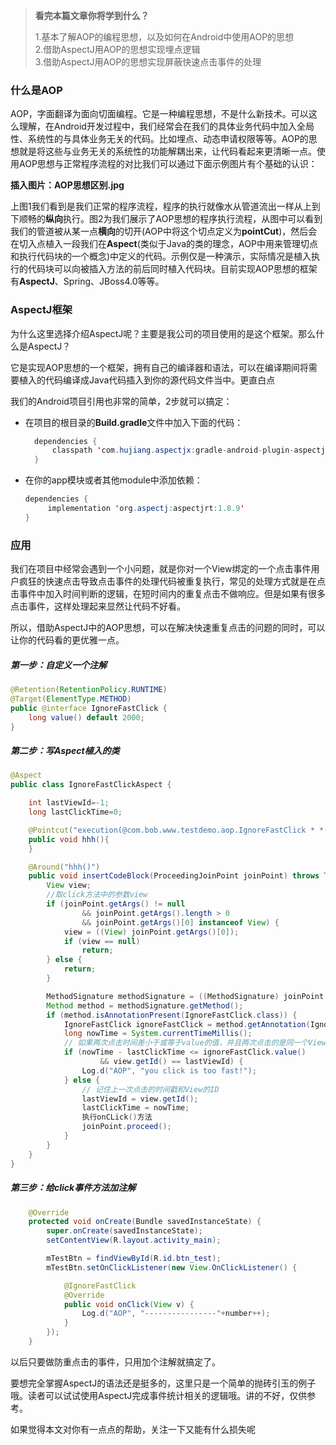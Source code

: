 >**看完本篇文章你将学到什么？**
>
>1.基本了解AOP的编程思想，以及如何在Android中使用AOP的思想  
>2.借助AspectJ用AOP的思想实现埋点逻辑  
>3.借助AspectJ用AOP的思想实现屏蔽快速点击事件的处理
>

### 什么是AOP

AOP，字面翻译为面向切面编程。它是一种编程思想，不是什么新技术。可以这么理解，在Android开发过程中，我们经常会在我们的具体业务代码中加入全局性、系统性的与具体业务无关的代码。比如埋点、动态申请权限等等。AOP的思想就是将这些与业务无关的系统性的功能解耦出来，让代码看起来更清晰一点。使用AOP思想与正常程序流程的对比我们可以通过下面示例图片有个基础的认识：

**插入图片：AOP思想区别.jpg**

上图1我们看到是我们正常的程序流程，程序的执行就像水从管道流出一样从上到下顺畅的**纵向**执行。图2为我们展示了AOP思想的程序执行流程，从图中可以看到我们的管道被从某一点**横向**的切开(AOP中将这个切点定义为**pointCut**)，然后会在切入点植入一段我们在**Aspect**(类似于Java的类的理念，AOP中用来管理切点和执行代码块的一个概念)中定义的代码。示例仅是一种演示，实际情况是植入执行的代码块可以向被插入方法的前后同时植入代码块。目前实现AOP思想的框架有**AspectJ**、Spring、JBoss4.0等等。

### AspectJ框架

为什么这里选择介绍AspectJ呢？主要是我公司的项目使用的是这个框架。那么什么是AspectJ？

它是实现AOP思想的一个框架，拥有自己的编译器和语法，可以在编译期间将需要植入的代码编译成Java代码插入到你的源代码文件当中。更直白点

我们的Android项目引用也非常的简单，2步就可以搞定：

* 在项目的根目录的**Build.gradle**文件中加入下面的代码：

  ```java
    dependencies {
        classpath 'com.hujiang.aspectjx:gradle-android-plugin-aspectjx:2.0.0'
    }
  ```
* 在你的app模块或者其他module中添加依赖：

  ```java
  dependencies {
       implementation 'org.aspectj:aspectjrt:1.8.9'
  }
  ```
  
  
### 应用
我们在项目中经常会遇到一个小问题，就是你对一个View绑定的一个点击事件用户疯狂的快速点击导致点击事件的处理代码被重复执行，常见的处理方式就是在点击事件中加入时间判断的逻辑，在短时间内的重复点击不做响应。但是如果有很多点击事件，这样处理起来显然让代码不好看。

所以，借助AspectJ中的AOP思想，可以在解决快速重复点击的问题的同时，可以让你的代码看的更优雅一点。

##### 第一步：自定义一个注解

```java
@Retention(RetentionPolicy.RUNTIME)
@Target(ElementType.METHOD)
public @interface IgnoreFastClick {
    long value() default 2000;
}
```

##### 第二步：写Aspect植入的类

```java
@Aspect
public class IgnoreFastClickAspect {

    int lastViewId=-1;
    long lastClickTime=0;

    @Pointcut("execution(@com.bob.www.testdemo.aop.IgnoreFastClick * *(..))")
    public void hhh(){
    }

    @Around("hhh()")
    public void insertCodeBlock(ProceedingJoinPoint joinPoint) throws Throwable {
        View view;
        //取click方法中的参数view
        if (joinPoint.getArgs() != null
                && joinPoint.getArgs().length > 0
                && joinPoint.getArgs()[0] instanceof View) {
            view = ((View) joinPoint.getArgs()[0]);
            if (view == null)
                return;
        } else {
            return;
        }

        MethodSignature methodSignature = ((MethodSignature) joinPoint.getSignature());
        Method method = methodSignature.getMethod();
        if (method.isAnnotationPresent(IgnoreFastClick.class)) {
            IgnoreFastClick ignoreFastClick = method.getAnnotation(IgnoreFastClick.class);
            long nowTime = System.currentTimeMillis();
            // 如果两次点击时间差小于或等于value的值，并且两次点击的是同一个View，就不执行onClick()方法
            if (nowTime - lastClickTime <= ignoreFastClick.value()
                    && view.getId() == lastViewId) {
                Log.d("AOP", "you click is too fast!");
            } else {
                // 记住上一次点击的时间戳和View的ID
                lastViewId = view.getId();
                lastClickTime = nowTime;
                执行onCLick()方法
                joinPoint.proceed();
            }
        }
    }
}


```

##### 第三步：给click事件方法加注解

```java
	@Override
    protected void onCreate(Bundle savedInstanceState) {
        super.onCreate(savedInstanceState);
        setContentView(R.layout.activity_main);

        mTestBtn = findViewById(R.id.btn_test);
        mTestBtn.setOnClickListener(new View.OnClickListener() {

            @IgnoreFastClick
            @Override
            public void onClick(View v) {
                Log.d("AOP", "----------------"+number++);
            }
        });
    }
```

以后只要做防重点击的事件，只用加个注解就搞定了。

要想完全掌握AspectJ的语法还是挺多的，这里只是一个简单的抛砖引玉的例子哦。读者可以试试使用AspectJ完成事件统计相关的逻辑哦。讲的不好，仅供参考。

如果觉得本文对你有一点点的帮助，关注一下又能有什么损失呢